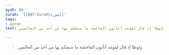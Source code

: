 ```yaml
---
ayah: 80
surah: '[[007-Surah|سورة]]'
tags:
- quran
text: ولوطا إذ قال لقومه أتأتون الفاحشة ما سبقكم بها من أحد من العالمين

---
```

> ولوطا إذ قال لقومه أتأتون الفاحشة ما سبقكم بها من أحد من العالمين
